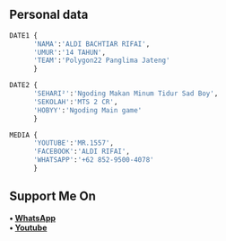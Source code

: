 ## Personal data
```python
DATE1 {
      'NAMA':'ALDI BACHTIAR RIFAI',
      'UMUR':'14 TAHUN',
      'TEAM':'Polygon22 Panglima Jateng'
      }

DATE2 {
      'SEHARI²':'Ngoding Makan Minum Tidur Sad Boy',
      'SEKOLAH':'MTS 2 CR',
      'HOBYY':'Ngoding Main game'
      }

MEDIA {
      'YOUTUBE':'MR.1557',
      'FACEBOOK':'ALDI RIFAI',
      'WHATSAPP':'+62 852-9500-4078'
      }
```

## Support Me On
<b>• [WhatsApp](https://api.whatsapp.com/send?phone=+62852-9500-4078&text=Assalamualaikum)</b>
<br>
<b>• [Youtube](https://youtube.com/channel/UC7ygjAbDjuiN76PqOlJm40A)</b>
</br>

